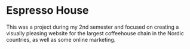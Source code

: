 # Espresso House
This was a project during my 2nd semester and focused on creating a visually pleasing website for the largest coffeehouse chain in the Nordic countries, as well as some online marketing.
